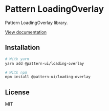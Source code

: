 # Pattern LoadingOverlay

Pattern LoadingOverlay library.

[View documentation](https://pattern.icu/)

## Installation

```sh
# With yarn
yarn add @pattern-ui/loading-overlay

# With npm
npm install @pattern-ui/loading-overlay
```

## License

MIT
